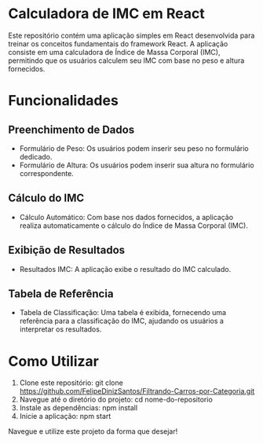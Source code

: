 # Calculadora de IMC em React 

Este repositório contém uma aplicação simples em React desenvolvida para treinar os conceitos fundamentais do framework React. A aplicação consiste em uma calculadora de Índice de Massa Corporal (IMC), permitindo que os usuários calculem seu IMC com base no peso e altura fornecidos.

# Funcionalidades 

## Preenchimento de Dados
* Formulário de Peso: Os usuários podem inserir seu peso no formulário dedicado.
* Formulário de Altura: Os usuários podem inserir sua altura no formulário correspondente.
## Cálculo do IMC
* Cálculo Automático: Com base nos dados fornecidos, a aplicação realiza automaticamente o cálculo do Índice de Massa Corporal (IMC).
## Exibição de Resultados
* Resultados IMC: A aplicação exibe o resultado do IMC calculado.
## Tabela de Referência
* Tabela de Classificação: Uma tabela é exibida, fornecendo uma referência para a classificação do IMC, ajudando os usuários a interpretar os resultados. 

# Como Utilizar 
1. Clone este repositório: git clone https://github.com/FelipeDinizSantos/Filtrando-Carros-por-Categoria.git
2. Navegue até o diretório do projeto: cd nome-do-repositorio
3. Instale as dependências: npm install
4. Inicie a aplicação: npm start

Navegue e utilize este projeto da forma que desejar! 